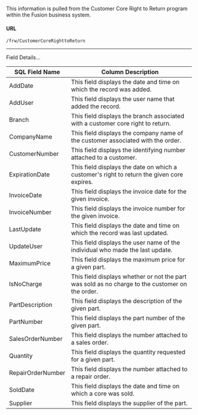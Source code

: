 
This information is pulled from the Customer Core Right to Return program within the Fusion business system.

#### URL
```
/frw/CustomerCoreRighttoReturn
```

<hr>
Field Details...

| **SQL Field Name** | **Column Description**                                                                          |
|---|---|
| AddDate            | This field displays the date and time on which the record was added.                            |
| AddUser            | This field displays the user name that added the record.                                        |
| Branch             | This field displays the branch associated with a customer core right to return.                 |
| CompanyName        | This field displays the company name of the customer associated with the order.                 |
| CustomerNumber     | This field displays the identifying number attached to a customer.                              |
| ExpirationDate     | This field displays the date on which a customer's right to return the given core expires.      |
| InvoiceDate        | This field displays the invoice date for the given invoice.                                     |
| InvoiceNumber      | This field displays the invoice number for the given invoice.                                   |
| LastUpdate         | This field displays the date and time on which the record was last updated.                     |
| UpdateUser         | This field displays the user name of the individual who made the last update.                   |
| MaximumPrice       | This field displays the maximum price for a given part.                                         |
| IsNoCharge         | This field displays whether or not the part was sold as no charge to the customer on the order. |
| PartDescription    | This field displays the description of the given part.                                          |
| PartNumber         | This field displays the part number of the given part.                                          |
| SalesOrderNumber   | This field displays the number attached to a sales order.                                       |
| Quantity           | This field displays the quantity requested for a given part.                                    |
| RepairOrderNumber  | This field displays the number attached to a repair order.                                      |
| SoldDate           | This field displays the date and time on which a core was sold.                                 |
| Supplier           | This field displays the supplier of the part.                                                   |
